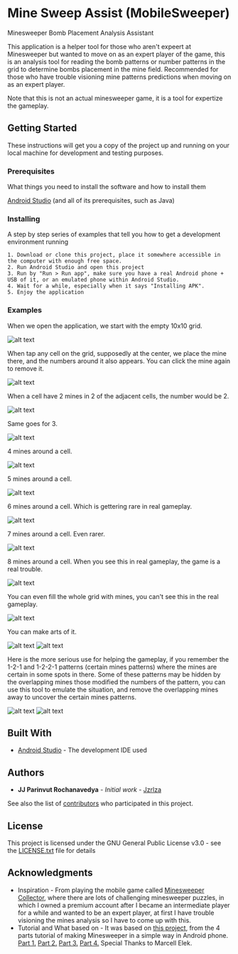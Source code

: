 # Mine Sweep Assist (MobileSweeper)

Minesweeper Bomb Placement Analysis Assistant

This application is a helper tool for those who aren't expeert at Minesweeper but wanted to move on as an expert player of the game, this is an analysis tool for reading the bomb patterns or number patterns in the grid to determine bombs placement in the mine field. Recommended for those who have trouble visioning mine patterns predictions when moving on as an expert player.

Note that this is not an actual minesweeper game, it is a tool for expertize the gameplay.

## Getting Started

These instructions will get you a copy of the project up and running on your local machine for development and testing purposes.

### Prerequisites

What things you need to install the software and how to install them

[Android Studio](https://developer.android.com/studio) (and all of its prerequisites, such as Java)

### Installing

A step by step series of examples that tell you how to get a development environment running

```
1. Download or clone this project, place it somewhere accessible in the computer with enough free space.
2. Run Android Studio and open this project
3. Run by "Run > Run app", make sure you have a real Android phone + USB of it, or an emulated phone within Android Studio.
4. Wait for a while, especially when it says "Installing APK".
5. Enjoy the application
```

### Examples

When we open the application, we start with the empty 10x10 grid.

![alt text](https://github.com/jzrlza/MobileSweeper/blob/master/screenshots/shot0.jpg)

When tap any cell on the grid, supposedly at the center, we place the mine there, and the numbers around it also appears. You can click the mine again to remove it.

![alt text](https://github.com/jzrlza/MobileSweeper/blob/master/screenshots/shot1.jpg)

When a cell have 2 mines in 2 of the adjacent cells, the number would be 2.

![alt text](https://github.com/jzrlza/MobileSweeper/blob/master/screenshots/shot2.jpg)

Same goes for 3.

![alt text](https://github.com/jzrlza/MobileSweeper/blob/master/screenshots/shot3.jpg)

4 mines around a cell.

![alt text](https://github.com/jzrlza/MobileSweeper/blob/master/screenshots/shot4.jpg)

5 mines around a cell.

![alt text](https://github.com/jzrlza/MobileSweeper/blob/master/screenshots/shot5.jpg)

6 mines around a cell. Which is gettering rare in real gameplay.

![alt text](https://github.com/jzrlza/MobileSweeper/blob/master/screenshots/shot6.jpg)

7 mines around a cell. Even rarer.

![alt text](https://github.com/jzrlza/MobileSweeper/blob/master/screenshots/shot7.jpg)

8 mines around a cell. When you see this in real gameplay, the game is a real trouble.

![alt text](https://github.com/jzrlza/MobileSweeper/blob/master/screenshots/shot8.jpg)

You can even fill the whole grid with mines, you can't see this in the real gameplay.

![alt text](https://github.com/jzrlza/MobileSweeper/blob/master/screenshots/shot9.jpg)

You can make arts of it.

![alt text](https://github.com/jzrlza/MobileSweeper/blob/master/screenshots/shot10.jpg)
![alt text](https://github.com/jzrlza/MobileSweeper/blob/master/screenshots/shot13.jpg)

Here is the more serious use for helping the gameplay, if you remember the 1-2-1 and 1-2-2-1 patterns (certain mines patterns)  where the mines are certain in some spots in there. Some of these patterns may be hidden by the overlapping mines those modified the numbers of the pattern, you can use this tool to emulate the situation, and remove the overlapping mines away to uncover the certain mines patterns.

![alt text](https://github.com/jzrlza/MobileSweeper/blob/master/screenshots/shot11.jpg)
![alt text](https://github.com/jzrlza/MobileSweeper/blob/master/screenshots/shot12.jpg)



## Built With

* [Android Studio](https://developer.android.com/studio) - The development IDE used


## Authors

* **JJ Parinvut Rochanavedya** - *Initial work* - [Jzrlza](https://github.com/jzrlza)

See also the list of [contributors](https://github.com/jzrlza/MobileSweeper/graphs/contributors) who participated in this project.

## License

This project is licensed under the GNU General Public License v3.0 - see the [LICENSE.txt](LICENSE.txt) file for details

## Acknowledgments

* Inspiration - From playing the mobile game called [Minesweeper Collector](https://play.google.com/store/apps/details?id=air.com.griffgriffgames.minesweeper&hl=en), where there are lots of challenging minesweeper puzzles, in which I owned a premium account after I became an intermediate player for a while and wanted to be an expert player, at first I have trouble visioning the mines analysis so I have to come up with this.
* Tutorial and What based on - It was based on [this project](https://github.com/marcellelek/Minesweeper), from the 4 parts tutorial of making Minesweeper in a simple way in Android phone. [Part 1.](https://www.youtube.com/watch?v=nORt4szAmkI) [Part 2.](https://www.youtube.com/watch?v=8oodzvSMIuQ) [Part 3.](https://www.youtube.com/watch?v=uYHhlvaNY2Y) [Part 4.](https://www.youtube.com/watch?v=t22KSVbtttE) Special Thanks to Marcell Elek.
